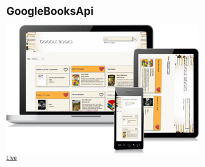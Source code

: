# GoogleBooksApi
<img src="demo/prezentacja.png" alt="GoogleBooks" width="550px">
<a href="http://web-projekt-1.net.pl/">Live </a>

